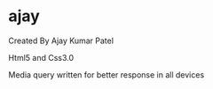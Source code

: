 # ajay
Created By Ajay Kumar Patel

Html5 and Css3.0

Media query written for better response in all devices
